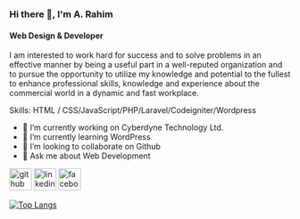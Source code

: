 ### Hi there 👋, I'm A. Rahim
#### Web Design & Developer
I am interested to work hard for success and to solve problems in an effective manner by being a useful part in a well-reputed organization and to pursue the opportunity to utilize my knowledge and potential to the fullest to enhance professional skills, knowledge and experience about the commercial world in a dynamic and fast workplace.

Skills:  HTML / CSS/JavaScript/PHP/Laravel/Codeigniter/Wordpress

- 🔭 I’m currently working on Cyberdyne Technology Ltd. 
- 🌱 I’m currently learning WordPress 
- 👯 I’m looking to collaborate on Github 
- 💬 Ask me about Web Development 


[<img src='https://cdn.jsdelivr.net/npm/simple-icons@3.0.1/icons/github.svg' alt='github' height='40'>](https://github.com/rahimar)  [<img src='https://cdn.jsdelivr.net/npm/simple-icons@3.0.1/icons/linkedin.svg' alt='linkedin' height='40'>](https://www.linkedin.com/in/rahimarf/)  [<img src='https://cdn.jsdelivr.net/npm/simple-icons@3.0.1/icons/facebook.svg' alt='facebook' height='40'>](https://www.facebook.com/mdabdurrahimfaisal)  

[![Top Langs](https://github-readme-stats.vercel.app/api/top-langs/?username=rahimar)](https://github.com/anuraghazra/github-readme-stats)

